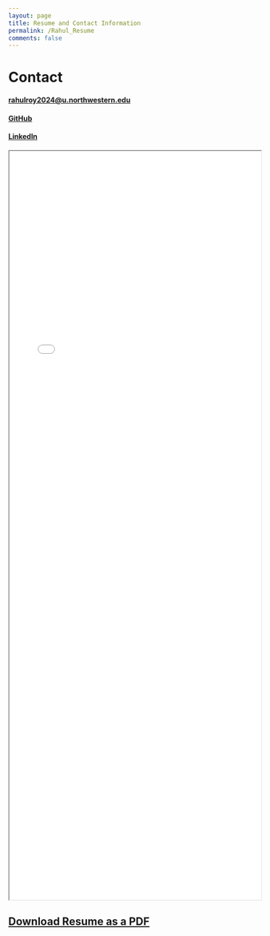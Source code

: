 ```yaml
---
layout: page
title: Resume and Contact Information
permalink: /Rahul_Resume
comments: false
---
```


# Contact

#### rahulroy2024@u.northwestern.edu

#### [GitHub](https://github.com/roy2909)

#### [LinkedIn](https://www.linkedin.com/in/rahul-roy2909/) 

<iframe src="_pages/Rahul_resume.pdf" width="100%" height="1500px">
</iframe>

## [Download Resume as a PDF](Rahul_resume.pdf)